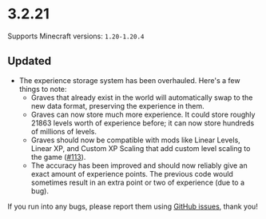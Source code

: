 # 3.2.21

Supports Minecraft versions: `1.20-1.20.4`

## Updated
- The experience storage system has been overhauled. Here's a few things to note:
  - Graves that already exist in the world will automatically swap to the new data format, preserving the experience in them.
  - Graves can now store much more experience. It could store roughly 21863 levels worth of experience before; it can now store hundreds of millions of levels.
  - Graves should now be compatible with mods like Linear Levels, Linear XP, and Custom XP Scaling that add custom level scaling to the game ([#113](https://github.com/ginsm/forgotten-graves/issues/113)).
  - The accuracy has been improved and should now reliably give an exact amount of experience points. The previous code would sometimes result in an extra point or two of experience (due to a bug).

If you run into any bugs, please report them using [GitHub issues](https://github.com/ginsm/forgotten-graves/issues/), thank you!